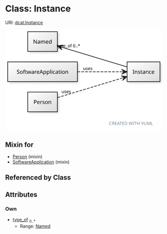
# Class: Instance



URI: [dcat:Instance](http://www.w3.org/ns/dcat#Instance)


[![img](images/Instance.svg)](images/Instance.svg)

## Mixin for

 * [Person](Person.md) (mixin) 
 * [SoftwareApplication](SoftwareApplication.md) (mixin) 

## Referenced by Class


## Attributes


### Own

 * [type_of](type_of.md)  <sub>0..\*</sub>
     * Range: [Named](Named.md)
